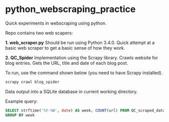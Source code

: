 python_webscraping_practice
===========================

Quick experiments in webscraping using python.

Repo contains two web scapers: 

**1. web_scraper.py**
Should be run using Python 3.4.0.
Quick attempt at a basic web scraper to get a basic sense of how they work.

**2. QC_Spider**
Implementation using the Scrapy library. 
Crawls website for blog entries. Gets the URL, title and date of each blog post.

To run, use the command shown below (you need to have Scrapy installed).

```bash  
scrapy crawl blog_spider
```

Data output into a SQLite database in current working directory. 

Example query:

```SQL
SELECT strftime('%Y-%W', date) AS week, COUNT(url) FROM QC_scraped_data
GROUP BY week
```


